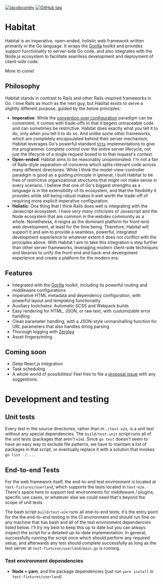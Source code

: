 [![jacobconley](https://circleci.com/gh/jacobconley/habitat.svg?style=shield)](https://app.circleci.com/pipelines/github/jacobconley/habitat)
[![GitHub tag](https://img.shields.io/github/tag/jacobconley/habitat.svg)](https://github.com/jacobconley/habitat/tags)

Habitat
======

Habitat is an imperative, open-ended, holistic web framework written primarily in the Go language.  It wraps the [Gorilla](https://github.com/gorilla) toolkit and provides support functionality to server-side Go code, 
    and also integrates with the Node.js ecosystem to facilitate seamless development and deployment of client-side code. 

More to come!


Philosophy
----

Habitat stands in contrast to Rails and other Rails-inspired frameworks in Go.  I love Rails as much as the next guy, but Habitat exists to serve a slightly different purpose, guided by the below principles: 

 - **Imperative**: While the [convention over configuration](https://en.wikipedia.org/wiki/Convention_over_configuration) paradigm can be convenient, it comes with trade-offs in that it begets untraceable code and can sometimes be restrictive.  Habitat does exactly what you tell it to do, only when you tell it to do so.  And unlike some other frameworks, which are completely encapsulated behind their server mechanism, Habitat leverages Go's powerful standard [`http`](https://pkg.go.dev/net/http) implementations to give the programmer complete control over the entire server lifecycle, not just the lifecycle of a single request boxed in to that request's context.
 - **Open-ended**: Habitat aims to be reasonably unopinionated.  I'm not a fan of Rails-style separation-of-concerns which splits relevant code across many different directories.  While I think the model-view-controller paradigm is good as a guiding principle in general, I built Habitat to be free of restrictive organizational structures that might not make sense in every scenario.  I believe that one of Go's biggest strengths as a language is in the extensibility of its ecosystem, and that the flexibility it provides while still being robust makes it well worth the trade-off of requiring more explicit imperative configuration. 
 - **Holistic**:  One thing that I think Rails does well is integrating with the Javascript ecosystem.  I have _very many_ criticisms of Javascript and the Node ecosystem that are common in the webdev community as a whole.  Nonetheless, it reigns as the dominant platform for front-end web development, at least for the time being.  Therefore, Habitat will support it and aim to provide a seamless, powerful, integrated development experience to whatever extent it does not conflict with the principles above.  With Habitat I aim to take this integration a step further than other server frameworks, leveraging modern client-side techniques and libraries to unify the front-end and back-end development experience and create a platform for the modern era. 


Features
----

 - Integrated with the [Gorilla](https://github.com/gorilla) toolkit, including its powerful routing and middleware configurations
 - Imperative HTML metadata and dependency configuration, with powerful layout and templating functionality
 - Auxiliary toolchains:  Automatic SCSS and Webpack builds 
 - Easy rendering for HTML, JSON, or raw text, with customizable error handling
 - Clean parameter handling, with a JSON-style unmarshalling function for URL parameters that also handles string parsing 
 - Thorough logging with [Zerolog](https://github.com/rs/zerolog)
 - Asset fingerprinting



Coming soon
----

 - Deep React.js integration
 - Task scheduling
 - A whole world of possibilities!  Feel free to file a [proposal issue](https://github.com/jacobconley/habitat/issues/new?labels=proposal) with any suggestions.  


Development and testing
=======

Unit tests
-----

Every test in the source directories, rather than in `./test-e2e`, is a unit test without any special dependencies.  The `build/test-unit` script runs all of the unit tests (packages that aren't `e2e`).
Since `go test` doesn't seem to have an easy way to exclude file patterns, we have to maintain a list of packages in that script, or eventually replace it with a solution that invokes `go list ./...`. 

End-to-end Tests
-----

For the web framework itself, the end-to-end test environment is located at `test-fixtures/userland`, which supports the tests located in `test-e2e`.  There's space here to support test environments for middleware / plugins, specific use cases, or whatever else we could need that's beyond the scope of unit tests.  

The bash script `build/test-e2e` runs all end-to-end tests; it's the entry point for the the end-to-end testing in the CI environment and should run fine on any machine that has bash and all of the test environment dependencies listed below.  I'll try my best to keep this up to date but you can always inspect the script for a detailed up-to-date implementation.  In general, successfully running the script once which should perform any required setup, and afterwards any test should complete successfully as long as the test server at `test-fixtures/userland/main.go` is running. 

### Test environment dependencies
 - **Node + yarn**, and the package dependencies (just run `yarn install` in `test-fixtures/userland`)
